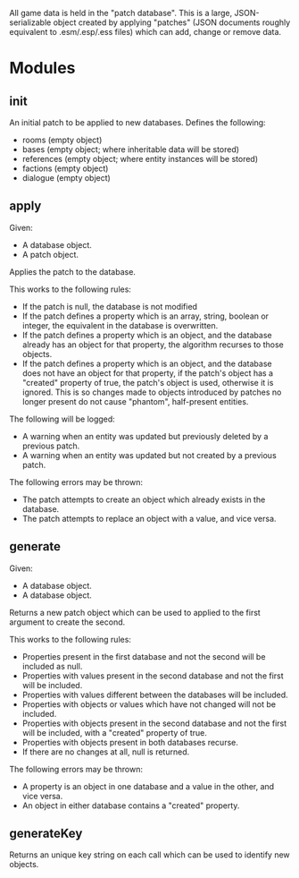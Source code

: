 All game data is held in the "patch database".
This is a large, JSON-serializable object created by applying "patches" (JSON documents roughly equivalent to .esm/.esp/.ess files) which can add, change or remove data.

# Modules

## init

An initial patch to be applied to new databases.
Defines the following:

- rooms (empty object)
- bases (empty object; where inheritable data will be stored)
- references (empty object; where entity instances will be stored)
- factions (empty object)
- dialogue (empty object)

## apply

Given:

- A database object.
- A patch object.

Applies the patch to the database.

This works to the following rules:

- If the patch is null, the database is not modified
- If the patch defines a property which is an array, string, boolean or integer, the equivalent in the database is overwritten.
- If the patch defines a property which is an object, and the database already has an object for that property, the algorithm recurses to those objects.
- If the patch defines a property which is an object, and the database does not have an object for that property, if the patch's object has a "created" property of true, the patch's object is used, otherwise it is ignored.  This is so changes made to objects introduced by patches no longer present do not cause "phantom", half-present entities.

The following will be logged:

- A warning when an entity was updated but previously deleted by a previous patch.
- A warning when an entity was updated but not created by a previous patch.

The following errors may be thrown:

- The patch attempts to create an object which already exists in the database.
- The patch attempts to replace an object with a value, and vice versa.

## generate

Given:

- A database object.
- A database object.

Returns a new patch object which can be used to applied to the first argument to create the second.

This works to the following rules:

- Properties present in the first database and not the second will be included as null.
- Properties with values present in the second database and not the first will be included.
- Properties with values different between the databases will be included.
- Properties with objects or values which have not changed will not be included.
- Properties with objects present in the second database and not the first will be included, with a "created" property of true.
- Properties with objects present in both databases recurse.
- If there are no changes at all, null is returned.

The following errors may be thrown:

- A property is an object in one database and a value in the other, and vice versa.
- An object in either database contains a "created" property.

## generateKey

Returns an unique key string on each call which can be used to identify new objects.
